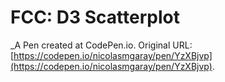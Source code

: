 # FCC: D3 Scatterplot
 _A Pen created at CodePen.io. Original URL: [https://codepen.io/nicolasmgaray/pen/YzXBjvp](https://codepen.io/nicolasmgaray/pen/YzXBjvp).

 